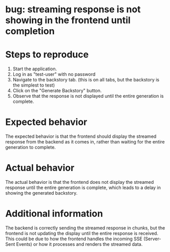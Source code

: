 # bug: streaming response is not showing in the frontend until completion

# Steps to reproduce
1. Start the application.
2. Log in as "test-user" with no password
3. Navigate to the backstory tab. (this is on all tabs, but the backstory is the simplest to test)
4. Click on the "Generate Backstory" button.
5. Observe that the response is not displayed until the entire generation is complete.
# Expected behavior
The expected behavior is that the frontend should display the streamed response from the backend as it comes in, rather than waiting for the entire generation to complete.
# Actual behavior
The actual behavior is that the frontend does not display the streamed response until the entire generation is complete, which leads to a delay in showing the generated backstory.
# Additional information
The backend is correctly sending the streamed response in chunks, but the frontend is not updating the display until the entire response is received. This could be due to how the frontend handles the incoming SSE (Server-Sent Events) or how it processes and renders the streamed data.